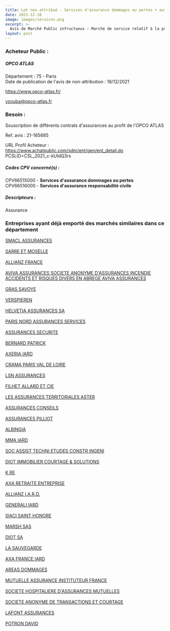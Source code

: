 ```yaml
---
title: Lot non attribué - Services d'assurance dommages ou pertes + autres services
date: 2021-12-18
image: images/services.png
excerpt: >-
  Avis de Marché Public infructueux - Marché de service relatif à la prestation d'assurance pour les besoins de l'OPCO ATLAS
layout: post
---
```


### Acheteur Public :
##### OPCO ATLAS
Département : 75 - Paris<br/>
Date de publication de l'avis de non-attribution : 18/12/2021


https://www.opco-atlas.fr/

yzouba@opco-atlas.fr


### Besoin :

Souscription de différents contrats d'assurances au profit de l'OPCO ATLAS

Ref. avis : 21-165685

URL Profil Acheteur : https://www.achatpublic.com/sdm/ent/gen/ent_detail.do PCSLID=CSL_2021_c-kUIdQ3rs

##### Codes CPV concerné(s) :
CPV66515000 - **Services d'assurance dommages ou pertes** <br/>
CPV66516000 - **Services d'assurance responsabilité civile** <br/>

##### Descripteurs :
Assurance <br/>

### Entreprises ayant déjà emporté des marchés similaires dans ce département
<a href="/entreprise-544/siren-301309605">SMACL ASSURANCES</a><br/><br/>
<a href="/entreprise-544/siren-301573143">SARRE ET MOSELLE</a><br/><br/>
<a href="/entreprise-544/siren-303265128">ALLIANZ FRANCE</a><br/><br/>
<a href="/entreprise-544/siren-306522665">AVIVA ASSURANCES SOCIETE ANONYME D'ASSURANCES INCENDIE ACCIDENTS ET RISQUES DIVERS EN ABREGE AVIVA ASSURANCES</a><br/><br/>
<a href="/entreprise-545/siren-311248637">GRAS SAVOYE</a><br/><br/>
<a href="/entreprise-546/siren-321502049">VERSPIEREN</a><br/><br/>
<a href="/entreprise-548/siren-339489379">HELVETIA ASSURANCES SA</a><br/><br/>
<a href="/entreprise-549/siren-341539815">PARIS NORD ASSURANCES SERVICES</a><br/><br/>
<a href="/entreprise-550/siren-350171831">ASSURANCES SECURITE</a><br/><br/>
<a href="/entreprise-550/siren-352552566">BERNARD PATRICK</a><br/><br/>
<a href="/entreprise-551/siren-352893200">AXERIA IARD</a><br/><br/>
<a href="/entreprise-552/siren-382285260">CRAMA PARIS VAL DE LOIRE</a><br/><br/>
<a href="/entreprise-553/siren-388123069">LSN ASSURANCES</a><br/><br/>
<a href="/entreprise-554/siren-393666581">FILHET ALLARD ET CIE</a><br/><br/>
<a href="/entreprise-554/siren-394412381">LES ASSURANCES TERRITORIALES ASTER</a><br/><br/>
<a href="/entreprise-556/siren-405199357">ASSURANCES CONSEILS</a><br/><br/>
<a href="/entreprise-558/siren-422060236">ASSURANCES PILLIOT</a><br/><br/>
<a href="/entreprise-559/siren-429369309">ALBINGIA</a><br/><br/>
<a href="/entreprise-561/siren-440048882">MMA IARD</a><br/><br/>
<a href="/entreprise-563/siren-453875783">SOC ASSIST TECHNI ETUDES CONSTR INGENI</a><br/><br/>
<a href="/entreprise-569/siren-513023267">DIOT IMMOBILIER COURTAGE & SOLUTIONS</a><br/><br/>
<a href="/entreprise-570/siren-523332740">K RE</a><br/><br/>
<a href="/entreprise-572/siren-534107255">AXA RETRAITE ENTREPRISE</a><br/><br/>
<a href="/entreprise-572/siren-542110291">ALLIANZ I.A.R.D.</a><br/><br/>
<a href="/entreprise-572/siren-552062663">GENERALI IARD</a><br/><br/>
<a href="/entreprise-572/siren-572059939">SIACI SAINT HONORE</a><br/><br/>
<a href="/entreprise-572/siren-572174415">MARSH SAS</a><br/><br/>
<a href="/entreprise-573/siren-582013736">DIOT SA</a><br/><br/>
<a href="/entreprise-573/siren-612007674">LA SAUVEGARDE</a><br/><br/>
<a href="/entreprise-573/siren-722057460">AXA FRANCE IARD</a><br/><br/>
<a href="/entreprise-574/siren-775670466">AREAS DOMMAGES</a><br/><br/>
<a href="/entreprise-574/siren-775709702">MUTUELLE ASSURANCE INSTITUTEUR FRANCE</a><br/><br/>
<a href="/entreprise-575/siren-779860881">SOCIETE HOSPITALIERE D'ASSURANCES MUTUELLES</a><br/><br/>
<a href="/entreprise-575/siren-784395725">SOCIETE ANONYME DE TRANSACTIONS ET COURTAGE</a><br/><br/>
<a href="/entreprise-575/siren-788431468">LAFONT ASSURANCES</a><br/><br/>
<a href="/entreprise-577/siren-808728687">POTRON DAVID</a><br/><br/>
